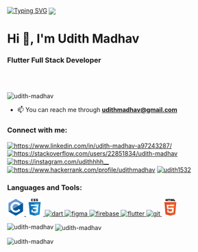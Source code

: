 [![Typing SVG](https://readme-typing-svg.demolab.com?font=Fira+Code&weight=700&size=25&pause=1000&color=F70D0D&vCenter=true&random=false&width=435&lines=Udith+Madhav;Flutter+Full+Stack+Developer)](https://git.io/typing-svg)
<img align="center" width="600" src="https://user-images.githubusercontent.com/74038190/212750155-3ceddfbd-19d3-40a3-87af-8d329c8323c4.gif">
<h1 align="left">Hi 👋, I'm Udith Madhav</h1>
<h3 align="left">Flutter Full Stack Developer</h3><br><br>

<p align="left"> <img src="https://komarev.com/ghpvc/?username=udith-madhav&label=Profile%20views&color=0e75b6&style=flat" alt="udith-madhav" /> </p>

- 📫 You can reach me through **udithmadhav@gmail.com**

<h3 align="left">Connect with me:</h3>
<p align="left">
<a href="https://linkedin.com/in/udith-madhav-a97243287/" target="blank"><img align="center" src="https://raw.githubusercontent.com/rahuldkjain/github-profile-readme-generator/master/src/images/icons/Social/linked-in-alt.svg" alt="https://www.linkedin.com/in/udith-madhav-a97243287/" height="30" width="40" /></a>
<a href="https://stackoverflow.com/users/22851834/udith-madhav" target="blank"><img align="center" src="https://raw.githubusercontent.com/rahuldkjain/github-profile-readme-generator/master/src/images/icons/Social/stack-overflow.svg" alt="https://stackoverflow.com/users/22851834/udith-madhav" height="30" width="40" /></a>
<a href="https://instagram.com/udithhhh__" target="blank"><img align="center" src="https://raw.githubusercontent.com/rahuldkjain/github-profile-readme-generator/master/src/images/icons/Social/instagram.svg" alt="https://instagram.com/udithhhh__" height="30" width="40" /></a>
<a href="https://www.hackerrank.com/profile/udithmadhav" target="blank"><img align="center" src="https://raw.githubusercontent.com/rahuldkjain/github-profile-readme-generator/master/src/images/icons/Social/hackerrank.svg" alt="https://www.hackerrank.com/profile/udithmadhav" height="30" width="40" /></a>
<a href="https://discord.gg/udith1532" target="blank"><img align="center" src="https://raw.githubusercontent.com/rahuldkjain/github-profile-readme-generator/master/src/images/icons/Social/discord.svg" alt="udith1532" height="30" width="40" /></a>
</p>

<h3 align="left">Languages and Tools:</h3>
<p align="left"> <a href="https://www.cprogramming.com/" target="_blank" rel="noreferrer"> <img src="https://raw.githubusercontent.com/devicons/devicon/master/icons/c/c-original.svg" alt="c" width="40" height="40"/> </a> <a href="https://www.w3schools.com/css/" target="_blank" rel="noreferrer"> <img src="https://raw.githubusercontent.com/devicons/devicon/master/icons/css3/css3-original-wordmark.svg" alt="css3" width="40" height="40"/> </a> <a href="https://dart.dev" target="_blank" rel="noreferrer"> <img src="https://www.vectorlogo.zone/logos/dartlang/dartlang-icon.svg" alt="dart" width="40" height="40"/> </a> <a href="https://www.figma.com/" target="_blank" rel="noreferrer"> <img src="https://www.vectorlogo.zone/logos/figma/figma-icon.svg" alt="figma" width="40" height="40"/> </a> <a href="https://firebase.google.com/" target="_blank" rel="noreferrer"> <img src="https://www.vectorlogo.zone/logos/firebase/firebase-icon.svg" alt="firebase" width="40" height="40"/> </a> <a href="https://flutter.dev" target="_blank" rel="noreferrer"> <img src="https://www.vectorlogo.zone/logos/flutterio/flutterio-icon.svg" alt="flutter" width="40" height="40"/> </a> <a href="https://git-scm.com/" target="_blank" rel="noreferrer"> <img src="https://www.vectorlogo.zone/logos/git-scm/git-scm-icon.svg" alt="git" width="40" height="40"/> </a> <a href="https://www.w3.org/html/" target="_blank" rel="noreferrer"> <img src="https://raw.githubusercontent.com/devicons/devicon/master/icons/html5/html5-original-wordmark.svg" alt="html5" width="40" height="40"/> </a> </p>

<p><img align="left" src="https://github-readme-stats.vercel.app/api/top-langs?username=udith-madhav&show_icons=true&locale=en&layout=compact" alt="udith-madhav" /></p>

<p>&nbsp;<img align="center" src="https://github-readme-stats.vercel.app/api?username=udith-madhav&show_icons=true&locale=en" alt="udith-madhav" /></p>

<p><img align="center" src="https://github-readme-streak-stats.herokuapp.com/?user=udith-madhav&" alt="udith-madhav" /></p>
